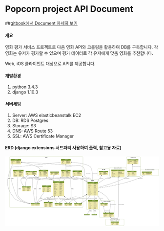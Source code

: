# Popcorn project API Document

##[gitbook에서 Document 자세히 보기](https://pop-api.gitbooks.io/popcorn-api/content/)

#### 개요

영화 평가 서비스 프로젝트로 다음 영화 API와 크롤링을 활용하여 DB를 구축합니다. 각 영화는 유저가 평가할 수 있으며 평가 데이터로 각 유저에게 맞춤 영화를 추천합니다.

Web, iOS 클라이언트 대상으로 API를 제공합니다.

#### 개발환경
1. python 3.4.3
2. django 1.10.3

#### 서버세팅
1. Server: AWS elasticbeanstalk EC2
2. DB: RDS Postgres
3. Storage: S3
4. DNS: AWS Route 53
5. SSL: AWS Certificate Manager

#### ERD (django extensions 서드파티 사용하여 출력, 참고용 자료)
![ERD](./assets/erd.png)
